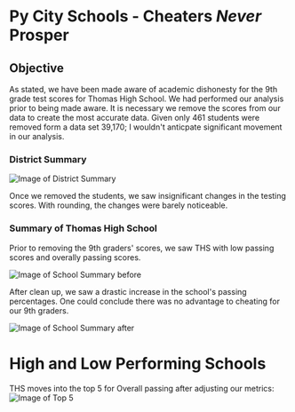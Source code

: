 # Py City Schools - Cheaters *Never* Prosper
## Objective
As stated, we have been made aware of academic dishonesty for the 9th grade test scores for Thomas High School. We had performed our analysis prior to being made aware. It is necessary we remove the scores from our data to create the most accurate data. Given only 461 students were removed form a data set 39,170; I wouldn't anticpate significant movement in our analysis. 
### District Summary
![Image of District Summary]()

Once we removed the students, we saw insignificant changes in the testing scores. With rounding, the changes were barely noticeable. 
### Summary of Thomas High School
Prior to removing the 9th graders' scores, we saw THS with low passing scores and overally passing scores.

![Image of School Summary before]()

After clean up, we saw a drastic increase in the school's passing percentages. One could conclude there was no advantage to cheating for our 9th graders.

![Image of School Summary after]()

# High and Low Performing Schools
THS moves into the top 5 for Overall passing after adjusting our metrics:
![Image of Top 5]()
